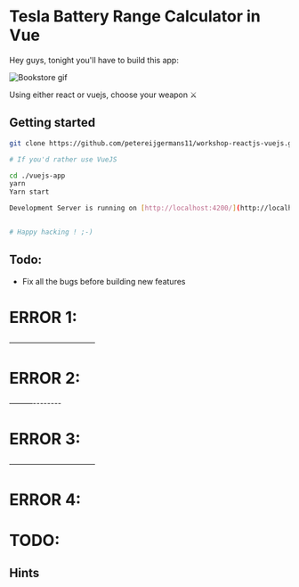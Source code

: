 # Tesla Battery Range Calculator in Vue

Hey guys, tonight you'll have to build this app:

![Bookstore gif](https://cdn-images-1.medium.com/max/2000/1*8hlNoLDBy5XWZct5tAtPoA.png)

Using either react or vuejs, choose your weapon ⚔

## Getting started
```bash
git clone https://github.com/petereijgermans11/workshop-reactjs-vuejs.git

# If you'd rather use VueJS

cd ./vuejs-app
yarn
Yarn start

Development Server is running on [http://localhost:4200/](http://localhost:4200/)


# Happy hacking ! ;-)
```

## Todo:
- Fix all the bugs before building new features


# ERROR 1:



———————————

# ERROR 2:


———--------

# ERROR 3:


———————————

# ERROR 4:




# TODO:



## Hints
